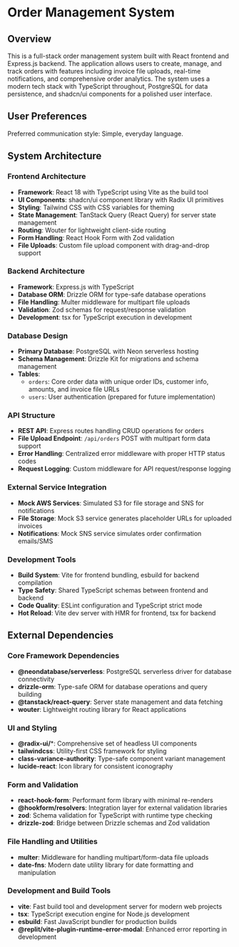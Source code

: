 # Order Management System

## Overview

This is a full-stack order management system built with React frontend and Express.js backend. The application allows users to create, manage, and track orders with features including invoice file uploads, real-time notifications, and comprehensive order analytics. The system uses a modern tech stack with TypeScript throughout, PostgreSQL for data persistence, and shadcn/ui components for a polished user interface.

## User Preferences

Preferred communication style: Simple, everyday language.

## System Architecture

### Frontend Architecture
- **Framework**: React 18 with TypeScript using Vite as the build tool
- **UI Components**: shadcn/ui component library with Radix UI primitives
- **Styling**: Tailwind CSS with CSS variables for theming
- **State Management**: TanStack Query (React Query) for server state management
- **Routing**: Wouter for lightweight client-side routing
- **Form Handling**: React Hook Form with Zod validation
- **File Uploads**: Custom file upload component with drag-and-drop support

### Backend Architecture
- **Framework**: Express.js with TypeScript
- **Database ORM**: Drizzle ORM for type-safe database operations
- **File Handling**: Multer middleware for multipart file uploads
- **Validation**: Zod schemas for request/response validation
- **Development**: tsx for TypeScript execution in development

### Database Design
- **Primary Database**: PostgreSQL with Neon serverless hosting
- **Schema Management**: Drizzle Kit for migrations and schema management
- **Tables**: 
  - `orders`: Core order data with unique order IDs, customer info, amounts, and invoice file URLs
  - `users`: User authentication (prepared for future implementation)

### API Structure
- **REST API**: Express routes handling CRUD operations for orders
- **File Upload Endpoint**: `/api/orders` POST with multipart form data support
- **Error Handling**: Centralized error middleware with proper HTTP status codes
- **Request Logging**: Custom middleware for API request/response logging

### External Service Integration
- **Mock AWS Services**: Simulated S3 for file storage and SNS for notifications
- **File Storage**: Mock S3 service generates placeholder URLs for uploaded invoices
- **Notifications**: Mock SNS service simulates order confirmation emails/SMS

### Development Tools
- **Build System**: Vite for frontend bundling, esbuild for backend compilation
- **Type Safety**: Shared TypeScript schemas between frontend and backend
- **Code Quality**: ESLint configuration and TypeScript strict mode
- **Hot Reload**: Vite dev server with HMR for frontend, tsx for backend

## External Dependencies

### Core Framework Dependencies
- **@neondatabase/serverless**: PostgreSQL serverless driver for database connectivity
- **drizzle-orm**: Type-safe ORM for database operations and query building
- **@tanstack/react-query**: Server state management and data fetching
- **wouter**: Lightweight routing library for React applications

### UI and Styling
- **@radix-ui/***: Comprehensive set of headless UI components
- **tailwindcss**: Utility-first CSS framework for styling
- **class-variance-authority**: Type-safe component variant management
- **lucide-react**: Icon library for consistent iconography

### Form and Validation
- **react-hook-form**: Performant form library with minimal re-renders
- **@hookform/resolvers**: Integration layer for external validation libraries
- **zod**: Schema validation for TypeScript with runtime type checking
- **drizzle-zod**: Bridge between Drizzle schemas and Zod validation

### File Handling and Utilities
- **multer**: Middleware for handling multipart/form-data file uploads
- **date-fns**: Modern date utility library for date formatting and manipulation

### Development and Build Tools
- **vite**: Fast build tool and development server for modern web projects
- **tsx**: TypeScript execution engine for Node.js development
- **esbuild**: Fast JavaScript bundler for production builds
- **@replit/vite-plugin-runtime-error-modal**: Enhanced error reporting in development